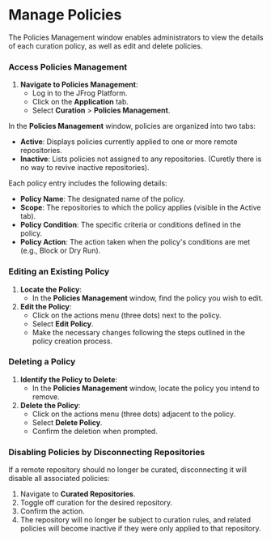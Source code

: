 # Manage Policies

The Policies Management window enables administrators to view the details of each curation policy, as well as edit and delete policies.

### **Access Policies Management**

1. **Navigate to Policies Management**:
   * Log in to the JFrog Platform.
   * Click on the **Application** tab.
   * Select **Curation** > **Policies Management**.

In the **Policies Management** window, policies are organized into two tabs:

* **Active**: Displays policies currently applied to one or more remote repositories.
* **Inactive**: Lists policies not assigned to any repositories. (Curetly there is no way to revive inactive repositories).&#x20;

Each policy entry includes the following details:

* **Policy Name**: The designated name of the policy.
* **Scope**: The repositories to which the policy applies (visible in the Active tab).
* **Policy Condition**: The specific criteria or conditions defined in the policy.
* **Policy Action**: The action taken when the policy's conditions are met (e.g., Block or Dry Run).

### **Editing an Existing Policy**

1. **Locate the Policy**:
   * In the **Policies Management** window, find the policy you wish to edit.
2. **Edit the Policy**:
   * Click on the actions menu (three dots) next to the policy.
   * Select **Edit Policy**.
   * Make the necessary changes following the steps outlined in the policy creation process.

### **Deleting a Policy**

1. **Identify the Policy to Delete**:
   * In the **Policies Management** window, locate the policy you intend to remove.
2. **Delete the Policy**:
   * Click on the actions menu (three dots) adjacent to the policy.
   * Select **Delete Policy**.
   * Confirm the deletion when prompted.

### **Disabling Policies by Disconnecting Repositories**

If a remote repository should no longer be curated, disconnecting it will disable all associated policies:

1. Navigate to **Curated Repositories**.
2. Toggle off curation for the desired repository.
3. Confirm the action.
4. The repository will no longer be subject to curation rules, and related policies will become inactive if they were only applied to that repository.
